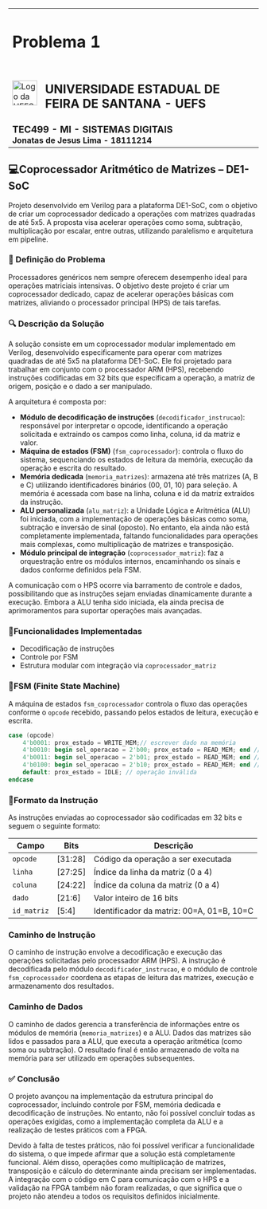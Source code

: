 <table>
  <tr>
    <td colspan="2"><h1>Problema 1</h1></td>
  </tr>
  <tr>
    <td><img src="https://creche.uefs.br/wp-content/uploads/2022/10/cropped-favico-brasao-uefs.png" alt="Logo da UEFS" width="50"/></td>
    <td><h2>UNIVERSIDADE ESTADUAL DE FEIRA DE SANTANA - UEFS</h2></td>
  </tr>
  <tr>
    <td colspan="2">
      <h3 style="margin:0; padding:0;">TEC499 - MI - SISTEMAS DIGITAIS</h3>
      <h4 style="margin:0; padding:0;">Jonatas de Jesus Lima - 18111214</h4>
    </td>

  </tr>
</table>

## 💻Coprocessador Aritmético de Matrizes – DE1-SoC

Projeto desenvolvido em Verilog para a plataforma DE1-SoC, com o objetivo de criar um coprocessador dedicado a operações com matrizes quadradas de até 5x5. A proposta visa acelerar operações como soma, subtração, multiplicação por escalar, entre outras, utilizando paralelismo e arquitetura em pipeline.

### 🧩 Definição do Problema

Processadores genéricos nem sempre oferecem desempenho ideal para operações matriciais intensivas. O objetivo deste projeto é criar um coprocessador dedicado, capaz de acelerar operações básicas com matrizes, aliviando o processador principal (HPS) de tais tarefas.

### 🔍 Descrição da Solução

A solução consiste em um coprocessador modular implementado em Verilog, desenvolvido especificamente para operar com matrizes quadradas de até 5x5 na plataforma DE1-SoC. Ele foi projetado para trabalhar em conjunto com o processador ARM (HPS), recebendo instruções codificadas em 32 bits que especificam a operação, a matriz de origem, posição e o dado a ser manipulado.

A arquitetura é composta por:

- **Módulo de decodificação de instruções** (`decodificador_instrucao`): responsável por interpretar o opcode, identificando a operação solicitada e extraindo os campos como linha, coluna, id da matriz e valor.
- **Máquina de estados (FSM)** (`fsm_coprocessador`): controla o fluxo do sistema, sequenciando os estados de leitura da memória, execução da operação e escrita do resultado.
- **Memória dedicada** (`memoria_matrizes`): armazena até três matrizes (A, B e C) utilizando identificadores binários (00, 01, 10) para seleção. A memória é acessada com base na linha, coluna e id da matriz extraídos da instrução.
- **ALU personalizada** (`alu_matriz`): a Unidade Lógica e Aritmética (ALU) foi iniciada, com a implementação de operações básicas como soma, subtração e inversão de sinal (oposto). No entanto, ela ainda não está completamente implementada, faltando funcionalidades para operações mais complexas, como multiplicação de matrizes e transposição.
- **Módulo principal de integração** (`coprocessador_matriz`): faz a orquestração entre os módulos internos, encaminhando os sinais e dados conforme definidos pela FSM.

A comunicação com o HPS ocorre via barramento de controle e dados, possibilitando que as instruções sejam enviadas dinamicamente durante a execução. Embora a ALU tenha sido iniciada, ela ainda precisa de aprimoramentos para suportar operações mais avançadas.


### 🔧Funcionalidades Implementadas

- Decodificação de instruções
- Controle por FSM
- Estrutura modular com integração via `coprocessador_matriz`

### 🧠FSM (Finite State Machine)

A máquina de estados `fsm_coprocessador` controla o fluxo das operações conforme o `opcode` recebido, passando pelos estados de leitura, execução e escrita.

```verilog
case (opcode)
    4'b0001: prox_estado = WRITE_MEM;// escrever dado na memória
    4'b0010: begin sel_operacao = 2'b00; prox_estado = READ_MEM; end // soma
    4'b0011: begin sel_operacao = 2'b01; prox_estado = READ_MEM; end // subtração
    4'b0100: begin sel_operacao = 2'b10; prox_estado = READ_MEM; end // oposto
    default: prox_estado = IDLE; // operação inválida
endcase
```

### 🧾Formato da Instrução

As instruções enviadas ao coprocessador são codificadas em 32 bits e seguem o seguinte formato:

| Campo       | Bits       | Descrição                          |
|-------------|------------|------------------------------------|
| `opcode`    | [31:28]    | Código da operação a ser executada |
| `linha`     | [27:25]    | Índice da linha da matriz (0 a 4)  |
| `coluna`    | [24:22]    | Índice da coluna da matriz (0 a 4) |
| `dado`      | [21:6]     | Valor inteiro de 16 bits           |
| `id_matriz` | [5:4]      | Identificador da matriz: 00=A, 01=B, 10=C |


### Caminho de Instrução

O caminho de instrução envolve a decodificação e execução das operações solicitadas pelo processador ARM (HPS). A instrução é decodificada pelo módulo `decodificador_instrucao`, e o módulo de controle `fsm_coprocessador` coordena as etapas de leitura das matrizes, execução e armazenamento dos resultados.

### Caminho de Dados

O caminho de dados gerencia a transferência de informações entre os módulos de memória (`memoria_matrizes`) e a ALU. Dados das matrizes são lidos e passados para a ALU, que executa a operação aritmética (como soma ou subtração). O resultado final é então armazenado de volta na memória para ser utilizado em operações subsequentes.


### ✅ Conclusão

O projeto avançou na implementação da estrutura principal do coprocessador, incluindo controle por FSM, memória dedicada e decodificação de instruções. No entanto, não foi possível concluir todas as operações exigidas, como a implementação completa da ALU e a realização de testes práticos com a FPGA. 

Devido à falta de testes práticos, não foi possível verificar a funcionalidade do sistema, o que impede afirmar que a solução está completamente funcional. Além disso, operações como multiplicação de matrizes, transposição e cálculo do determinante ainda precisam ser implementadas. A integração com o código em C para comunicação com o HPS e a validação na FPGA também não foram realizadas, o que significa que o projeto não atendeu a todos os requisitos definidos inicialmente.
